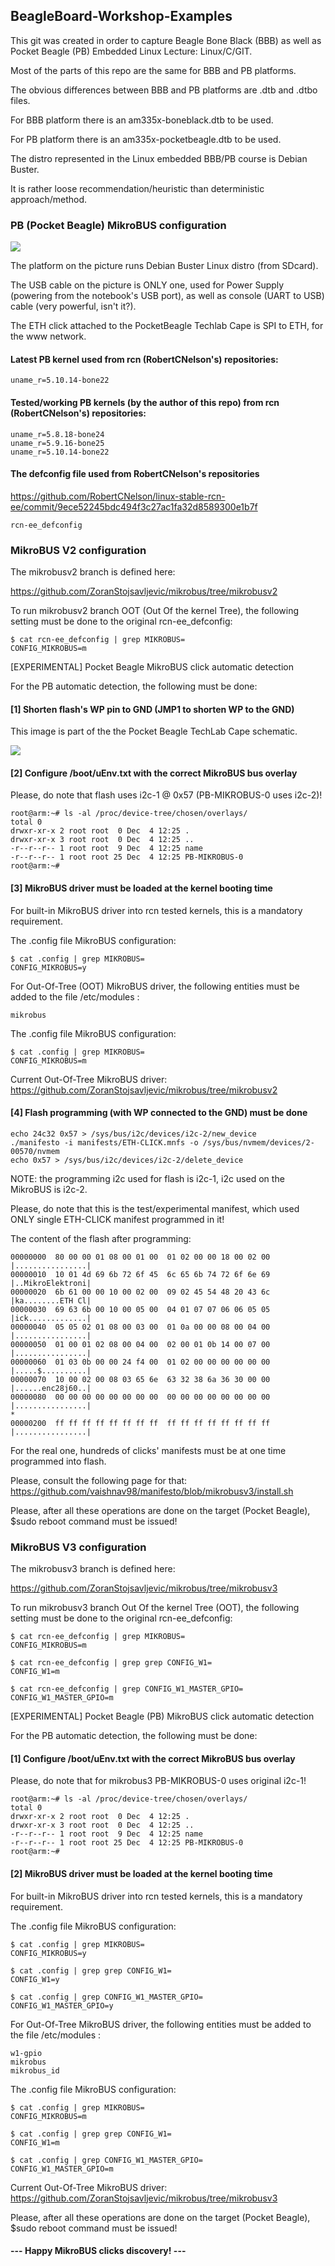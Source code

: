 ## BeagleBoard-Workshop-Examples

This git was created in order to capture Beagle Bone Black (BBB) as well as Pocket Beagle (PB)
Embedded Linux Lecture: Linux/C/GIT.

Most of the parts of this repo are the same for BBB and PB platforms.

The obvious differences between BBB and PB platforms are .dtb and .dtbo files.

For BBB platform there is an am335x-boneblack.dtb to be used.

For PB platform there is an am335x-pocketbeagle.dtb to be used.

The distro represented in the Linux embedded BBB/PB course is Debian Buster.

It is rather loose recommendation/heuristic than deterministic approach/method.

### PB (Pocket Beagle) MikroBUS configuration

![](Images/PB.jpg)

The platform on the picture runs Debian Buster Linux distro (from SDcard).

The USB cable on the picture is ONLY one, used for Power Supply (powering from the notebook's
USB port), as well as console (UART to USB) cable (very powerful, isn't it?).

The ETH click attached to the PocketBeagle Techlab Cape is SPI to ETH, for the www network.

#### Latest PB kernel used from rcn (RobertCNelson's) repositories:

	uname_r=5.10.14-bone22

#### Tested/working PB kernels (by the author of this repo) from rcn (RobertCNelson's) repositories:

	uname_r=5.8.18-bone24
	uname_r=5.9.16-bone25
	uname_r=5.10.14-bone22

#### The defconfig file used from RobertCNelson's repositories
https://github.com/RobertCNelson/linux-stable-rcn-ee/commit/9ece52245bdc494f3c27ac1fa32d8589300e1b7f

	rcn-ee_defconfig

### MikroBUS V2 configuration

The mikrobusv2 branch is defined here:

https://github.com/ZoranStojsavljevic/mikrobus/tree/mikrobusv2

To run mikrobusv2 branch OOT (Out Of the kernel Tree), the following setting must be done to the
original rcn-ee_defconfig:

	$ cat rcn-ee_defconfig | grep MIKROBUS=
	CONFIG_MIKROBUS=m

[EXPERIMENTAL] Pocket Beagle MikroBUS click automatic detection

For the PB automatic detection, the following must be done:

#### [1] Shorten flash's WP pin to GND (JMP1 to shorten WP to the GND)

This image is part of the the Pocket Beagle TechLab Cape schematic.

![](Images/WP.png)

#### [2] Configure /boot/uEnv.txt with the correct MikroBUS bus overlay

Please, do note that flash uses i2c-1 @ 0x57 (PB-MIKROBUS-0 uses i2c-2)!

	root@arm:~# ls -al /proc/device-tree/chosen/overlays/
	total 0
	drwxr-xr-x 2 root root  0 Dec  4 12:25 .
	drwxr-xr-x 3 root root  0 Dec  4 12:25 ..
	-r--r--r-- 1 root root  9 Dec  4 12:25 name
	-r--r--r-- 1 root root 25 Dec  4 12:25 PB-MIKROBUS-0
	root@arm:~#

#### [3] MikroBUS driver must be loaded at the kernel booting time

For built-in MikroBUS driver into rcn tested kernels, this is a mandatory requirement.

The .config file MikroBUS configuration:

	$ cat .config | grep MIKROBUS=
	CONFIG_MIKROBUS=y

For Out-Of-Tree (OOT) MikroBUS driver, the following entities must be added to the file /etc/modules :

	mikrobus

The .config file MikroBUS configuration:

	$ cat .config | grep MIKROBUS=
	CONFIG_MIKROBUS=m

Current Out-Of-Tree MikroBUS driver: https://github.com/ZoranStojsavljevic/mikrobus/tree/mikrobusv2

#### [4] Flash programming (with WP connected to the GND) must be done

	echo 24c32 0x57 > /sys/bus/i2c/devices/i2c-2/new_device
	./manifesto -i manifests/ETH-CLICK.mnfs -o /sys/bus/nvmem/devices/2-00570/nvmem
	echo 0x57 > /sys/bus/i2c/devices/i2c-2/delete_device

NOTE: the programming i2c used for flash is i2c-1, i2c used on the MikroBUS is i2c-2.

Please, do note that this is the test/experimental manifest, which used ONLY single ETH-CLICK
manifest programmed in it!

The content of the flash after programming:

	00000000  80 00 00 01 08 00 01 00  01 02 00 00 18 00 02 00  |................|
	00000010  10 01 4d 69 6b 72 6f 45  6c 65 6b 74 72 6f 6e 69  |..MikroElektroni|
	00000020  6b 61 00 00 10 00 02 00  09 02 45 54 48 20 43 6c  |ka........ETH Cl|
	00000030  69 63 6b 00 10 00 05 00  04 01 07 07 06 06 05 05  |ick.............|
	00000040  05 05 02 01 08 00 03 00  01 0a 00 00 08 00 04 00  |................|
	00000050  01 00 01 02 08 00 04 00  02 00 01 0b 14 00 07 00  |................|
	00000060  01 03 0b 00 00 24 f4 00  01 02 00 00 00 00 00 00  |.....$..........|
	00000070  10 00 02 00 08 03 65 6e  63 32 38 6a 36 30 00 00  |......enc28j60..|
	00000080  00 00 00 00 00 00 00 00  00 00 00 00 00 00 00 00  |................|
	*
	00000200  ff ff ff ff ff ff ff ff  ff ff ff ff ff ff ff ff  |................|

For the real one, hundreds of clicks' manifests must be at one time programmed into flash.

Please, consult the following page for that: https://github.com/vaishnav98/manifesto/blob/mikrobusv3/install.sh

Please, after all these operations are done on the target (Pocket Beagle), $sudo reboot
command must be issued!

### MikroBUS V3 configuration

The mikrobusv3 branch is defined here:

https://github.com/ZoranStojsavljevic/mikrobus/tree/mikrobusv3

To run mikrobusv3 branch Out Of the kernel Tree (OOT), the following setting must be done to the
original rcn-ee_defconfig:

	$ cat rcn-ee_defconfig | grep MIKROBUS=
	CONFIG_MIKROBUS=m

	$ cat rcn-ee_defconfig | grep grep CONFIG_W1=
	CONFIG_W1=m

	$ cat rcn-ee_defconfig | grep CONFIG_W1_MASTER_GPIO=
	CONFIG_W1_MASTER_GPIO=m

[EXPERIMENTAL] Pocket Beagle (PB) MikroBUS click automatic detection

For the PB automatic detection, the following must be done:

#### [1] Configure /boot/uEnv.txt with the correct MikroBUS bus overlay

Please, do note that for mikrobus3 PB-MIKROBUS-0 uses original i2c-1!

	root@arm:~# ls -al /proc/device-tree/chosen/overlays/
	total 0
	drwxr-xr-x 2 root root  0 Dec  4 12:25 .
	drwxr-xr-x 3 root root  0 Dec  4 12:25 ..
	-r--r--r-- 1 root root  9 Dec  4 12:25 name
	-r--r--r-- 1 root root 25 Dec  4 12:25 PB-MIKROBUS-0
	root@arm:~#

#### [2] MikroBUS driver must be loaded at the kernel booting time

For built-in MikroBUS driver into rcn tested kernels, this is a mandatory requirement.

The .config file MikroBUS configuration:

	$ cat .config | grep MIKROBUS=
	CONFIG_MIKROBUS=y

	$ cat .config | grep grep CONFIG_W1=
	CONFIG_W1=y

	$ cat .config | grep CONFIG_W1_MASTER_GPIO=
	CONFIG_W1_MASTER_GPIO=y

For Out-Of-Tree MikroBUS driver, the following entities must be added to the file /etc/modules :

	w1-gpio
	mikrobus
	mikrobus_id

The .config file MikroBUS configuration:

	$ cat .config | grep MIKROBUS=
	CONFIG_MIKROBUS=m

	$ cat .config | grep grep CONFIG_W1=
	CONFIG_W1=m

	$ cat .config | grep CONFIG_W1_MASTER_GPIO=
	CONFIG_W1_MASTER_GPIO=m

Current Out-Of-Tree MikroBUS driver: https://github.com/ZoranStojsavljevic/mikrobus/tree/mikrobusv3

Please, after all these operations are done on the target (Pocket Beagle), $sudo reboot
command must be issued!

#### --- Happy MikroBUS clicks discovery! ---

